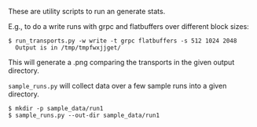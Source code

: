 These are utility scripts to run an generate stats.

E.g., to do a write runs with grpc and flatbuffers over different block sizes:
```
$ run_transports.py -w write -t grpc flatbuffers -s 512 1024 2048
  Output is in /tmp/tmpfwxjjget/
```

This will generate a .png comparing the transports in the given output
directory.

`sample_runs.py` will collect data over a few sample runs into a given
directory.

```
$ mkdir -p sample_data/run1
$ sample_runs.py --out-dir sample_data/run1
```
